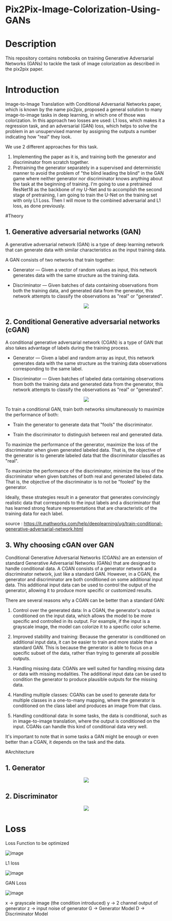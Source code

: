 # Pix2Pix-Image-Colorization-Using-GANs
# Description
This repository contains notebooks on training Generative Adversarial Networks (GANs) to tackle the task of image colorization as described in the pix2pix paper.

# Introduction
Image-to-Image Translation with Conditional Adversarial Networks paper, which is known by the name pix2pix, proposed a general solution to many image-to-image tasks in deep learning, in which one of those was colorization. In this approach two losses are used: L1 loss, which makes it a regression task, and an adversarial (GAN) loss, which helps to solve the problem in an unsupervised manner by assigning the outputs a number indicating how "real" they look.

We use 2 different approaches for this task. 
1. Implementing the paper as it is, and training both the generator and discriminator from scratch together.
2. Pretraining the generator separately in a supervised and deterministic manner to avoid the problem of "the blind leading the blind" in the GAN game where neither generator nor discriminator knows anything about the task at the beginning of training. I'm going to use a pretrained ResNet18 as the backbone of my U-Net and to accomplish the second stage of pretraining, I am going to train the U-Net on the training set with only L1 Loss. Then I will move to the combined adversarial and L1 loss, as done previously.

#Theory

## 1. Generative adversarial networks (GAN)

A generative adversarial network (GAN) is a type of deep learning network that can generate data with similar characteristics as the input training data.

A GAN consists of two networks that train together:

* Generator — Given a vector of random values as input, this network generates data with the same structure as the training data.

* Discriminator — Given batches of data containing observations from both the training data, and generated data from the generator, this network attempts to classify the observations as "real" or "generated".

<center><img src="https://it.mathworks.com/help/examples/nnet/win64/TrainConditionalGenerativeAdversarialNetworkCGANExample_01.png"/> </center>

## 2. Conditional Generative adversarial networks (cGAN)

A conditional generative adversarial network (CGAN) is a type of GAN that also takes advantage of labels during the training process.

* Generator — Given a label and random array as input, this network generates data with the same structure as the training data observations corresponding to the same label.

* Discriminator — Given batches of labeled data containing observations from both the training data and generated data from the generator, this network attempts to classify the observations as "real" or "generated".

<center><img src="https://it.mathworks.com/help/examples/nnet/win64/TrainConditionalGenerativeAdversarialNetworkCGANExample_02.png"/> </center>

To train a conditional GAN, train both networks simultaneously to maximize the performance of both:

* Train the generator to generate data that "fools" the discriminator.

* Train the discriminator to distinguish between real and generated data.

To maximize the performance of the generator, maximize the loss of the discriminator when given generated labeled data. That is, the objective of the generator is to generate labeled data that the discriminator classifies as "real".

To maximize the performance of the discriminator, minimize the loss of the discriminator when given batches of both real and generated labeled data. That is, the objective of the discriminator is to not be "fooled" by the generator.

Ideally, these strategies result in a generator that generates convincingly realistic data that corresponds to the input labels and a discriminator that has learned strong feature representations that are characteristic of the training data for each label.

source : https://it.mathworks.com/help/deeplearning/ug/train-conditional-generative-adversarial-network.html

## 3. Why choosing cGAN over GAN

Conditional Generative Adversarial Networks (CGANs) are an extension of standard Generative Adversarial Networks (GANs) that are designed to handle conditional data. A CGAN consists of a generator network and a discriminator network, just like a standard GAN. However, in a CGAN, the generator and discriminator are both conditioned on some additional input data. This additional input data can be used to control the output of the generator, allowing it to produce more specific or customized results.

There are several reasons why a CGAN can be better than a standard GAN:

1. Control over the generated data: In a CGAN, the generator's output is conditioned on the input data, which allows the model to be more specific and controlled in its output. For example, if the input is a grayscale image, the model can colorize it to a specific color scheme.

2. Improved stability and training: Because the generator is conditioned on additional input data, it can be easier to train and more stable than a standard GAN. This is because the generator is able to focus on a specific subset of the data, rather than trying to generate all possible outputs.

3. Handling missing data: CGANs are well suited for handling missing data or data with missing modalities. The additional input data can be used to condition the generator to produce plausible outputs for the missing data.

4. Handling multiple classes: CGANs can be used to generate data for multiple classes in a one-to-many mapping, where the generator is conditioned on the class label and produces an image from that class.

5. Handling conditional data: In some tasks, the data is conditional, such as in image-to-image translation, where the output is conditioned on the input. CGANs can handle this kind of conditional data very well.

It's important to note that in some tasks a GAN might be enough or even better than a CGAN, it depends on the task and the data.

#Architecture

## 1. Generator

<center> <img src="https://i.imgur.com/k6ErEni.png"></center>

## 2. Discriminator

<center> <img src="https://i.imgur.com/rG6DjQA.png"></center>

# Loss

Loss Function to be optimized

![image](https://github.com/NityamPareek/Pix2Pix-Image-Colorization-Using-GANs/assets/97893479/bf0bd0fd-974b-4c75-a8f8-aac674325d24)
 
L1 loss

![image](https://github.com/NityamPareek/Pix2Pix-Image-Colorization-Using-GANs/assets/97893479/b9f2f997-4008-4d39-93ed-dc27eb4e84bb)
 
GAN Loss

![image](https://github.com/NityamPareek/Pix2Pix-Image-Colorization-Using-GANs/assets/97893479/98073a7f-fe16-43d5-8cfa-78cd9436ea54)
 
x -> grayscale image (the condition introduced)
y -> 2 channel output of generator
z -> input noise of generator
G -> Generator Model
D -> Discriminator Model
